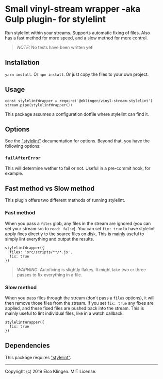 
# Small vinyl-stream wrapper -aka Gulp plugin- for stylelint

Run stylelint within your streams. Supports automatic fixing of files. Also has a fast method for more speed, and a slow method for more control.

> *NOTE:* No tests have been written yet!

## Installation

`yarn install`. Or `npm install`. Or just copy the files to your own project.

## Usage

```
const stylelintWrapper = require('@eklingen/vinyl-stream-stylelint')
stream.pipe(stylelintWrapper())
```

This package assumes a configuration dotfile where stylelint can find it.

## Options

See the ["stylelint"](https://www.npmjs.com/packages/stylelint) documentation for options. Beyond that, you have the following options:

### `failAfterError`

This will determine wether to fail or not. Useful in a pre-commit hook, for example.

## Fast method vs Slow method

This plugin offers two different methods of running stylelint.

### Fast method

When you pass a `files` glob, any files in the stream are ignored (you can set your stream src to `read: false`). You can set `fix: true` to have stylelint apply fixes directly to the source files on disk. This is mainly useful to simply lint everything and output the results.

```
stylelintWrapper({
  files: 'src/scripts/**/*.js',
  fix: true
})
```

> *WARNING*: Autofixing is slightly flakey. It might take two or three passes to fix everything in a file.

### Slow method

When you pass files through the stream (don't pass a `files` options), it will then remove those files from the stream. If you set `fix: true` any fixes are applied, and these fixed files are pushed back into the stream. This is mainly useful to lint individual files, like in a watch callback.

```
stylelintWrapper({
  fix: true
})
```

## Dependencies

This package requires ["stylelint"](https://www.npmjs.com/package/stylelint).

---

Copyright (c) 2019 Elco Klingen. MIT License.
